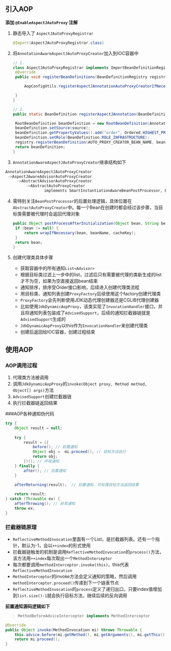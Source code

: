 ## 引入AOP

**添加 `@EnableAspectJAutoProxy` 注解**

1. 静态导入了 `AspectJAutoProxyRegistrar`

   ```java
   @Import(AspectJAutoProxyRegistrar.class) 
   ```

2. 将`AnnotationAwareAspectJAutoProxyCreator`加入到IOC容器中

   ```Java
   // 1. 
   class AspectJAutoProxyRegistrar implements ImportBeanDefinitionRegistrar {
   	@Override
   	public void registerBeanDefinitions(BeanDefinitionRegistry registry) {
   
   		AopConfigUtils.registerAspectJAnnotationAutoProxyCreatorIfNecessary(registry);
   
   	}
   }
   
   // 2.
   public static BeanDefinition registerAspectJAnnotation(BeanDefinitionRegistry registry) {
   
   	RootBeanDefinition beanDefinition = new RootBeanDefinition(AnnotationAwareAspectJAutoProxyCreator.class);
   	beanDefinition.setSource(source);
   	beanDefinition.getPropertyValues().add("order", Ordered.HIGHEST_PRECEDENCE);
   	beanDefinition.setRole(BeanDefinition.ROLE_INFRASTRUCTURE);
   	registry.registerBeanDefinition(AUTO_PROXY_CREATOR_BEAN_NAME, beanDefinition);
   	return beanDefinition;
   }
   ```

3.  `AnnotationAwareAspectJAutoProxyCreator`继承结构如下

   ```Python
   AnnotationAwareAspectJAutoProxyCreator
   	->AspectJAwareAdvisorAutoProxyCreator
   		->AbstractAdvisorAutoProxyCreator
   			->AbstractAutoProxyCreator
   					implements SmartInstantiationAwareBeanPostProcessor, BeanFactoryAware
   ```

4. 需特别关注`BeanPostProcessor`的后置处理逻辑，具体位置在`AbstractAutoProxyCreator`中。每一个Bean在创建时都会经过该步骤，当目标类需要被代理时会返回代理对象

   ``` java
   public Object postProcessAfterInitialization(Object bean, String beanName) {
   	if (bean != null) {
   		return wrapIfNecessary(bean, beanName, cacheKey);
   	}
   	return bean;
   }
   ```

5. 创建代理类具体步骤

   - 获取容器中的所有通知`List<Advisor>`
   - 根据目标类过滤上一步中的list，过滤后只有需要被代理的类新生成的list才不为空，如果为空直接返回bean结束
   - 通知排序，排序受Order接口影响，后续进入创建代理类流程
   - 用目标类、通知列表创建`ProxyFactory`后续使用这个factory创建代理类
   - `ProxyFactory`会先判断使用JDK动态代理创建器还是CGLIB代理创建器
   - 比如使用`JdkDynamicAopProxy`，该类实现了`InvocationHandler`接口，并且将通知列表包装成了`AdvisedSupport`，后续的通知拦截器链就是`AdvisedSupport`生成的
   - `JdkDynamicAopProxy`以this作为`InvocationHandler`来创建代理类
   - 创建后返回给IOC容器，创建过程结束

## 使用AOP

### AOP调用过程

1. 代理类方法被调用
2. 调用`JdkDynamicAopProxy`的`invoke(Object proxy, Method method, Object[] args)`方法
3. `AdvisedSupport`创建拦截器链
4. 执行拦截器链返回结果

###AOP各种通知伪代码

``` java
try {
    Object result = null;
    
	try {
		result = ({
			before(); // 前置通知
			Object obj =  mi.proceed(); // 目标方法执行
			return obj;
		})(); // 环绕通知
	} finally {
		after(); // 后置通知
	}

	afterReturning(result);  // 后置通知，可处理目标方法返回结果
	
	return result;
} catch (Throwable ex) {
	afterThrowing(); // 异常通知
	throw ex;
}
```

### 拦截器链原理

- `ReflectiveMethodInvocation`里面有一个List，是拦截器列表。还有一个指针，默认为-1，会以`++index`的形式使用
- 拦截器链触发的机制是调用`ReflectiveMethodInvocation`的`process()`方法，该方法用`++index`每次取出一个`MethodInterceptor`
- 每次都要调用`methodInterceptor.invoke(this)`，this代表`ReflectiveMethodInvocation`
- `MethodInterceptor`的invoke方法会定义通知的策略，然后调用`methodInterceptor.proceed()`传递到下一个链表节点
- `ReflectiveMethodInvocation`的`process`定义了递归出口，只要index值增加到`list.size()-1`就会执行目标方法，继续后续的反向调用

**前置通知源码逻辑如下**

> ```java
> MethodBeforeAdviceInterceptor implements MethodInterceptor
> ```

``` java
@Override
public Object invoke(MethodInvocation mi) throws Throwable {
    this.advice.before(mi.getMethod(), mi.getArguments(), mi.getThis());
    return mi.proceed();
}
```


